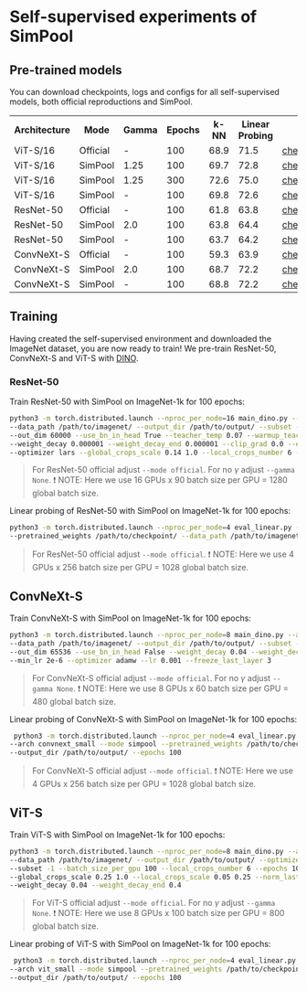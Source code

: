 # Self-supervised experiments of SimPool

## Pre-trained models
You can download checkpoints, logs and configs for all self-supervised models, both official reproductions and SimPool.

<table>
  <tr>
    <th>Architecture</th>
    <th>Mode</th>
    <th>Gamma</th>
    <th>Epochs</th>
    <th>k-NN</th>
    <th>Linear Probing</th>
    <th colspan="3">download</th>
  </tr>
  <tr>
    <td>ViT-S/16</td>
    <td>Official</td>
    <td>-</td>
    <td>100</td>
    <td>68.9</td>
    <td>71.5</td>
    <td><a href="https://huggingface.co/billpsomas/vits_dino_official_ep100/resolve/main/checkpoint.pth">checkpoint</a></td>
    <td><a href="https://huggingface.co/billpsomas/vits_dino_official_ep100/resolve/main/log.txt">logs</a></td>
    <td><a href="https://huggingface.co/billpsomas/vits_dino_official_ep100/resolve/main/configs.yaml">configs</a></td>
  </tr>
  <tr>
    <td>ViT-S/16</td>
    <td>SimPool</td>
    <td>1.25</td>
    <td>100</td>
    <td>69.7</td>
    <td>72.8</td>
    <td><a href="https://huggingface.co/billpsomas/vits_dino_simpool_ep100/resolve/main/checkpoint.pth">checkpoint</a></td>
    <td><a href="https://huggingface.co/billpsomas/vits_dino_simpool_ep100/resolve/main/log.txt">logs</a></td>
    <td><a href="https://huggingface.co/billpsomas/vits_dino_simpool_ep100/resolve/main/configs.yaml">configs</a></td>
  </tr>
  <tr>
    <td>ViT-S/16</td>
    <td>SimPool</td>
    <td>1.25</td>
    <td>300</td>
    <td>72.6</td>
    <td>75.0</td>
    <td><a href="https://huggingface.co/billpsomas/vits_dino_simpool_ep300/resolve/main/checkpoint.pth">checkpoint</a></td>
    <td><a href="https://huggingface.co/billpsomas/vits_dino_simpool_ep300/resolve/main/log.txt">logs</a></td>
    <td><a href="https://huggingface.co/billpsomas/vits_dino_simpool_ep300/resolve/main/configs.yaml">configs</a></td>
  </tr>
  <tr>
    <td>ViT-S/16</td>
    <td>SimPool</td>
    <td>-</td>
    <td>100</td>
    <td>69.8</td>
    <td>72.6</td>
    <td><a href="https://huggingface.co/billpsomas/vits_dino_simpool_no_gamma_ep100/resolve/main/checkpoint.pth">checkpoint</a></td>
    <td><a href="https://huggingface.co/billpsomas/vits_dino_simpool_no_gamma_ep100/resolve/main/log.txt">logs</a></td>
    <td><a href="https://huggingface.co/billpsomas/vits_dino_simpool_no_gamma_ep100/resolve/main/configs.yaml">configs</a></td>
  </tr>
  <tr>
    <td>ResNet-50</td>
    <td>Official</td>
    <td>-</td>
    <td>100</td>
    <td>61.8</td>
    <td>63.8</td>
    <td><a href="https://huggingface.co/billpsomas/resnet50_dino_official_ep100/resolve/main/checkpoint.pth">checkpoint</a></td>
    <td><a href="https://huggingface.co/billpsomas/resnet50_dino_official_ep100/resolve/main/log.txt">logs</a></td>
    <td><a href="https://huggingface.co/billpsomas/resnet50_dino_official_ep100/resolve/main/configs.yaml">configs</a></td>
  </tr>
  <tr>
    <td>ResNet-50</td>
    <td>SimPool</td>
    <td>2.0</td>
    <td>100</td>
    <td>63.8</td>
    <td>64.4</td>
    <td><a href="https://huggingface.co/billpsomas/resnet50_dino_simpool_ep100/resolve/main/checkpoint.pth">checkpoint</a></td>
    <td><a href="https://huggingface.co/billpsomas/resnet50_dino_simpool_ep100/resolve/main/log.txt">logs</a></td>
    <td><a href="https://huggingface.co/billpsomas/resnet50_dino_simpool_ep100/resolve/main/configs.yaml">configs</a></td>
  </tr>
  <tr>
    <td>ResNet-50</td>
    <td>SimPool</td>
    <td>-</td>
    <td>100</td>
    <td>63.7</td>
    <td>64.2</td>
    <td><a href="https://huggingface.co/billpsomas/resnet50_dino_simpool_no_gamma_ep100/resolve/main/checkpoint.pth">checkpoint</a></td>
    <td><a href="https://huggingface.co/billpsomas/resnet50_dino_simpool_no_gamma_ep100/resolve/main/log.txt">logs</a></td>
    <td><a href="https://huggingface.co/billpsomas/resnet50_dino_simpool_no_gamma_ep100/resolve/main/configs.yaml">configs</a></td>
  </tr>
  <tr>
    <td>ConvNeXt-S</td>
    <td>Official</td>
    <td>-</td>
    <td>100</td>
    <td>59.3</td>
    <td>63.9</td>
    <td><a href="https://huggingface.co/billpsomas/convnext_small_dino_official_ep100/resolve/main/checkpoint.pth">checkpoint</a></td>
    <td><a href="https://huggingface.co/billpsomas/convnext_small_dino_official_ep100/resolve/main/log.txt">logs</a></td>
    <td><a href="https://huggingface.co/billpsomas/convnext_small_dino_official_ep100/resolve/main/configs.yaml">configs</a></td>
  </tr>
  <tr>
    <td>ConvNeXt-S</td>
    <td>SimPool</td>
    <td>2.0</td>
    <td>100</td>
    <td>68.7</td>
    <td>72.2</td>
    <td><a href="https://huggingface.co/billpsomas/convnext_small_dino_simpool_ep100/resolve/main/checkpoint.pth">checkpoint</a></td>
    <td><a href="https://huggingface.co/billpsomas/convnext_small_dino_simpool_ep100/resolve/main/log.txt">logs</a></td>
    <td><a href="https://huggingface.co/billpsomas/convnext_small_dino_simpool_ep100/resolve/main/configs.yaml">configs</a></td>
  </tr>
  <tr>
    <td>ConvNeXt-S</td>
    <td>SimPool</td>
    <td>-</td>
    <td>100</td>
    <td>68.8</td>
    <td>72.2</td>
    <td><a href="https://huggingface.co/billpsomas/convnext_small_dino_simpool_no_gamma_ep100/resolve/main/checkpoint.pth">checkpoint</a></td>
    <td><a href="https://huggingface.co/billpsomas/convnext_small_dino_simpool_no_gamma_ep100/resolve/main/log.txt">logs</a></td>
    <td><a href="https://huggingface.co/billpsomas/convnext_small_dino_simpool_no_gamma_ep100/resolve/main/configs.yaml">configs</a></td>
  </tr>
</table>

## Training
Having created the self-supervised environment and downloaded the ImageNet dataset, you are now ready to train! We pre-train ResNet-50, ConvNeXt-S and ViT-S with [DINO](https://github.com/facebookresearch/dino).

### ResNet-50

Train ResNet-50 with SimPool on ImageNet-1k for 100 epochs:
<!---
data_path = /mnt/data/imagenet/
output_dir = /mnt/datalv/bill/logs/
-->

```bash
python3 -m torch.distributed.launch --nproc_per_node=16 main_dino.py --arch resnet50 --mode simpool \
--data_path /path/to/imagenet/ --output_dir /path/to/output/ --subset -1 --num_workers 10 --batch_size_per_gpu 90 \
--out_dim 60000 --use_bn_in_head True --teacher_temp 0.07 --warmup_teacher_temp_epochs 50 --use_fp16 False \
--weight_decay 0.000001 --weight_decay_end 0.000001 --clip_grad 0.0 --epochs 100 --lr 0.3 --min_lr 0.0048 \
--optimizer lars --global_crops_scale 0.14 1.0 --local_crops_number 6 --local_crops_scale 0.05 0.14
```

> For ResNet-50 official adjust `--mode official`. For no $\gamma$ adjust `--gamma None`. :exclamation: 
> NOTE: Here we use 16 GPUs x 90 batch size per GPU = 1280 global batch size.

Linear probing of ResNet-50 with SimPool on ImageNet-1k for 100 epochs:
```bash
python3 -m torch.distributed.launch --nproc_per_node=4 eval_linear.py --batch_size_per_gpu 256 --arch resnet50 --mode simpool \
--pretrained_weights /path/to/checkpoint/ --data_path /path/to/imagenet/ --output_dir /path/to/output/ --epochs 100
```

> For ResNet-50 official adjust `--mode official`. :exclamation: NOTE: Here we use 4 GPUs x 256 batch size per GPU = 1028 global batch size.

## ConvNeXt-S

Train ConvNeXt-S with SimPool on ImageNet-1k for 100 epochs:

```bash
python3 -m torch.distributed.launch --nproc_per_node=8 main_dino.py --arch convnext_small --mode simpool \
--data_path /path/to/imagenet/ --output_dir /path/to/output/ --subset -1 --num_workers 10 --batch_size_per_gpu 60 \
--out_dim 65536 --use_bn_in_head False --weight_decay 0.04 --weight_decay_end 0.4 --clip_grad 0.3 --epochs 100 \
--min_lr 2e-6 --optimizer adamw --lr 0.001 --freeze_last_layer 3
```

> For ConvNeXt-S official adjust `--mode official`. For no $\gamma$ adjust `--gamma None`. :exclamation: 
> NOTE: Here we use 8 GPUs x 60 batch size per GPU = 480 global batch size.

Linear probing of ConvNeXt-S with SimPool on ImageNet-1k for 100 epochs:

```bash
 python3 -m torch.distributed.launch --nproc_per_node=4 eval_linear.py --batch_size_per_gpu 256 --n_last_blocks 1 \
--arch convnext_small --mode simpool --pretrained_weights /path/to/checkpoint/ --data_path /path/to/imagenet/ \
--output_dir /path/to/output/ --epochs 100
```

> For ConvNeXt-S official adjust `--mode official`. :exclamation: NOTE: Here we use 4 GPUs x 256 batch size per GPU = 1028 global batch size.

## ViT-S 

Train ViT-S with SimPool on ImageNet-1k for 100 epochs:

```bash
python3 -m torch.distributed.launch --nproc_per_node=8 main_dino.py --arch vit_small --mode simpool --gamma 1.25 \
--data_path /path/to/imagenet/ --output_dir /path/to/output/ --optimizer adamw --use_bn_in_head False --out_dim 65536 \
--subset -1 --batch_size_per_gpu 100 --local_crops_number 6 --epochs 100 --num_workers 10 --lr 0.0005 --min_lr 0.00001 \
--global_crops_scale 0.25 1.0 --local_crops_scale 0.05 0.25 --norm_last_layer False --warmup_teacher_temp_epochs 30 \
--weight_decay 0.04 --weight_decay_end 0.4
```

> For ViT-S  official adjust `--mode official`. For no $\gamma$ adjust `--gamma None`. :exclamation: 
> NOTE: Here we use 8 GPUs x 100 batch size per GPU = 800 global batch size.

Linear probing of ViT-S with SimPool on ImageNet-1k for 100 epochs:

```bash
 python3 -m torch.distributed.launch --nproc_per_node=4 eval_linear.py --batch_size_per_gpu 256 --n_last_blocks 1 \
--arch vit_small --mode simpool --pretrained_weights /path/to/checkpoint/ --data_path /path/to/imagenet/ \
--output_dir /path/to/output/ --epochs 100
```